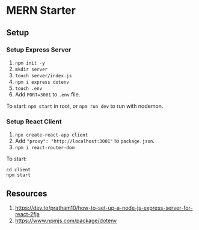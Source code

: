 # MERN Starter

## Setup

### Setup Express Server

1. `npm init -y`
2. `mkdir server`
3. `touch server/index.js`
4. `npm i express dotenv`
5. `touch .env`
6. Add `PORT=3001` to `.env` file.

To start:
`npm start` in root, or `npm run dev` to run with nodemon.

### Setup React Client

1. `npx create-react-app client`
2. Add `"proxy": "http://localhost:3001"` to `package.json`.
3. `npm i react-router-dom`

To start:
```
cd client
npm start
```

## Resources

1. https://dev.to/pratham10/how-to-set-up-a-node-js-express-server-for-react-2fja
2. https://www.npmjs.com/package/dotenv

